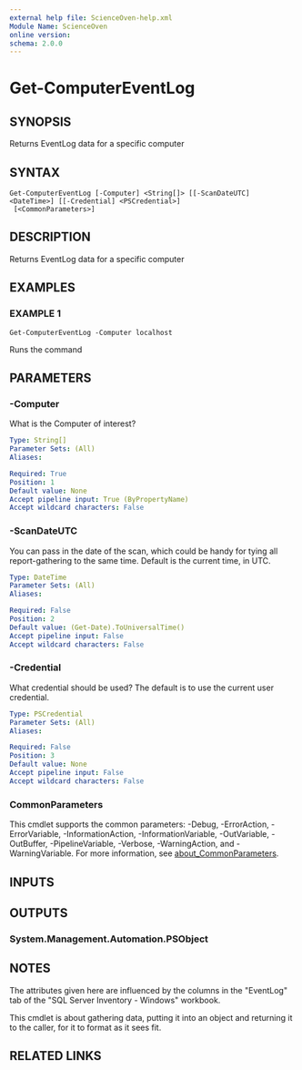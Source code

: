 ```yaml
---
external help file: ScienceOven-help.xml
Module Name: ScienceOven
online version:
schema: 2.0.0
---
```


# Get-ComputerEventLog

## SYNOPSIS
Returns EventLog data for a specific computer

## SYNTAX

```
Get-ComputerEventLog [-Computer] <String[]> [[-ScanDateUTC] <DateTime>] [[-Credential] <PSCredential>]
 [<CommonParameters>]
```

## DESCRIPTION
Returns EventLog data for a specific computer

## EXAMPLES

### EXAMPLE 1
```
Get-ComputerEventLog -Computer localhost
```

Runs the command

## PARAMETERS

### -Computer
What is the Computer of interest?

```yaml
Type: String[]
Parameter Sets: (All)
Aliases:

Required: True
Position: 1
Default value: None
Accept pipeline input: True (ByPropertyName)
Accept wildcard characters: False
```

### -ScanDateUTC
You can pass in the date of the scan, which could be handy for tying all report-gathering to the same time.
Default is the
current time, in UTC.

```yaml
Type: DateTime
Parameter Sets: (All)
Aliases:

Required: False
Position: 2
Default value: (Get-Date).ToUniversalTime()
Accept pipeline input: False
Accept wildcard characters: False
```

### -Credential
What credential should be used?
The default is to use the current user credential.

```yaml
Type: PSCredential
Parameter Sets: (All)
Aliases:

Required: False
Position: 3
Default value: None
Accept pipeline input: False
Accept wildcard characters: False
```

### CommonParameters
This cmdlet supports the common parameters: -Debug, -ErrorAction, -ErrorVariable, -InformationAction, -InformationVariable, -OutVariable, -OutBuffer, -PipelineVariable, -Verbose, -WarningAction, and -WarningVariable. For more information, see [about_CommonParameters](http://go.microsoft.com/fwlink/?LinkID=113216).

## INPUTS

## OUTPUTS

### System.Management.Automation.PSObject
## NOTES
The attributes given here are influenced by the columns in the "EventLog" tab of the "SQL Server Inventory - Windows" workbook.

This cmdlet is about gathering data, putting it into an object and returning it to the caller, for it to format as it sees fit.

## RELATED LINKS
